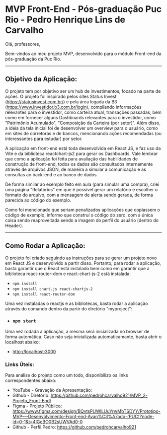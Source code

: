 # MVP Front-End - Pós-graduação Puc Rio - Pedro Henrique Lins de Carvalho

Olá, professores,

Bem-vindos ao meu projeto MVP, desenvolvido para o módulo Front-end da pós-graduação da Puc Rio.

---

## Objetivo da Aplicação:

O projeto tem por objetivo ser um hub de investimentos, focado na parte de ações. O projeto foi inspirado pelos sites Status Invest (https://statusinvest.com.br/) e pela área logada da B3 (https://www.investidor.b3.com.br/login), compilando informações relevantes para o investidor, como carteira atual, transações passadas, bem como em fornecer alguns Dashboards relevantes para o investidor, como "Patrimônio Acumulado", "Composição da Carteira (por setor)". Além disso, a ideia da tela inicial foi de desenvolver um overview para o usuário, como em sites de corretoras e de bancos, mencionando ações recomendadas (ou interessantes para estudar) por setor.

A aplicação em front-end está toda desenvolvida em React JS, e faz uso da Vite e da biblioteca reactchart-js2 para gerar os Dashboards. Vale lembrar que como a aplicação foi feita para avaliação das habilidades de construção de front-end, todos os dados são consultados internamente através de arquivos JSON, de maneira a simular a comunicação e as consultas ao back-end e ao banco de dados.

De forma similar ao exemplo feito em aula (para simular uma compra), criei uma página "Relatórios" em que é possível gerar um relatório e escolher o formato do arquivo, com a mensagem de alerta sendo gerada, de forma parecida ao código do exemplo.

Como foi mencionado que seriam penalizados aplicações que copiassem o código de exemplo, informo que construí o código do zero, com a única coisa sendo reaproveitada sendo a imagem do perfil do usuário (dentro do Header).

---

## Como Rodar a Aplicação:

O projeto foi criado seguindo as instruções para se gerar um projeto novo em React JS e desenvolvido a partir disso. Portanto, para rodar a aplicação, basta garantir que o React está instalado bem como em garantir que a biblioteca react-router-dom e react-chart-js-2 está instalada:

- `npm install`
- `npm install chart.js react-chartjs-2`
- `npm install react-router-dom`

Uma vez instaladas o reactjs e as bibliotecas, basta rodar a aplicação através do comando dentro da partir do diretório "myproject":

- ### `npm start`

Uma vez rodada a aplicação, a mesma será inicializada no browser de forma automática. Caso não seja inicializada automaticamante, basta abrir o localhost abaixo:

- [http://localhost:3000](http://localhost:3000)

### Links Úteis:

Para análise do projeto como um todo, disponibilizo os links correspondentes abaixo:

- YouTube - Gravação da Apresentação:
- Github - Diretório: https://github.com/pedrohcarvalho921/MVP_2-Projeto_Front-End/
- Figma - Projeto Público: https://www.figma.com/design/BQvtsPUWlLUuYrwMbTSDYY/Prototipo-MVP---Desenvolvimento-Front-end-Avan%C3%A7ado-(PUC)?node-id=0-1&t=4lGcBO0B2sUWVAd0-0
- Github - Perfil Pedro: https://github.com/pedrohcarvalho921
